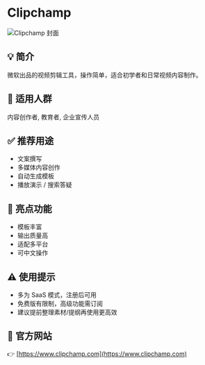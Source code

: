 # Clipchamp

![Clipchamp 封面](https://fakeimg.pl/1200x400/1f4ba0/ffffff/?text=Clipchamp&font=lobster)

## 💡 简介
微软出品的视频剪辑工具，操作简单，适合初学者和日常视频内容制作。

## 👥 适用人群
内容创作者, 教育者, 企业宣传人员

## ✅ 推荐用途
- 文案撰写
- 多媒体内容创作
- 自动生成模板
- 播放演示 / 搜索答疑

## 🌟 亮点功能
- 模板丰富
- 输出质量高
- 适配多平台
- 可中文操作

## ⚠️ 使用提示
- 多为 SaaS 模式，注册后可用
- 免费版有限制，高级功能需订阅
- 建议提前整理素材/提纲再使用更高效

## 🔗 官方网站
👉 [https://www.clipchamp.com](https://www.clipchamp.com)
